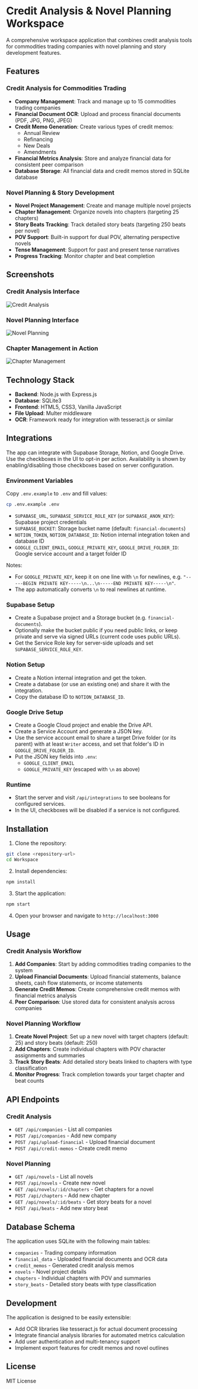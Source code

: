 # Credit Analysis & Novel Planning Workspace

A comprehensive workspace application that combines credit analysis tools for commodities trading companies with novel planning and story development features.

## Features

### Credit Analysis for Commodities Trading
- **Company Management**: Track and manage up to 15 commodities trading companies
- **Financial Document OCR**: Upload and process financial documents (PDF, JPG, PNG, JPEG)
- **Credit Memo Generation**: Create various types of credit memos:
  - Annual Review
  - Refinancing
  - New Deals
  - Amendments
- **Financial Metrics Analysis**: Store and analyze financial data for consistent peer comparison
- **Database Storage**: All financial data and credit memos stored in SQLite database

### Novel Planning & Story Development
- **Novel Project Management**: Create and manage multiple novel projects
- **Chapter Management**: Organize novels into chapters (targeting 25 chapters)
- **Story Beats Tracking**: Track detailed story beats (targeting 250 beats per novel)
- **POV Support**: Built-in support for dual POV, alternating perspective novels
- **Tense Management**: Support for past and present tense narratives
- **Progress Tracking**: Monitor chapter and beat completion

## Screenshots

### Credit Analysis Interface
![Credit Analysis](https://github.com/user-attachments/assets/f43fa598-80b6-4711-96db-4368b32bad2d)

### Novel Planning Interface
![Novel Planning](https://github.com/user-attachments/assets/c93e654c-1e3d-4271-9d9d-50580f4a125d)

### Chapter Management in Action
![Chapter Management](https://github.com/user-attachments/assets/4dcd3180-067c-45dd-8b8b-8a0c28f8ba3c)

## Technology Stack

- **Backend**: Node.js with Express.js
- **Database**: SQLite3
- **Frontend**: HTML5, CSS3, Vanilla JavaScript
- **File Upload**: Multer middleware
- **OCR**: Framework ready for integration with tesseract.js or similar

## Integrations

The app can integrate with Supabase Storage, Notion, and Google Drive. Use the checkboxes in the UI to opt-in per action. Availability is shown by enabling/disabling those checkboxes based on server configuration.

### Environment Variables

Copy `.env.example` to `.env` and fill values:

```bash
cp .env.example .env
```

- `SUPABASE_URL`, `SUPABASE_SERVICE_ROLE_KEY` (or `SUPABASE_ANON_KEY`): Supabase project credentials
- `SUPABASE_BUCKET`: Storage bucket name (default: `financial-documents`)
- `NOTION_TOKEN`, `NOTION_DATABASE_ID`: Notion internal integration token and database ID
- `GOOGLE_CLIENT_EMAIL`, `GOOGLE_PRIVATE_KEY`, `GOOGLE_DRIVE_FOLDER_ID`: Google service account and a target folder ID

Notes:
- For `GOOGLE_PRIVATE_KEY`, keep it on one line with `\n` for newlines, e.g. `"-----BEGIN PRIVATE KEY-----\n...\n-----END PRIVATE KEY-----\n"`.
- The app automatically converts `\n` to real newlines at runtime.

### Supabase Setup
- Create a Supabase project and a Storage bucket (e.g. `financial-documents`).
- Optionally make the bucket public if you need public links, or keep private and serve via signed URLs (current code uses public URLs).
- Get the Service Role key for server-side uploads and set `SUPABASE_SERVICE_ROLE_KEY`.

### Notion Setup
- Create a Notion internal integration and get the token.
- Create a database (or use an existing one) and share it with the integration.
- Copy the database ID to `NOTION_DATABASE_ID`.

### Google Drive Setup
- Create a Google Cloud project and enable the Drive API.
- Create a Service Account and generate a JSON key.
- Use the service account email to share a target Drive folder (or its parent) with at least `Writer` access, and set that folder's ID in `GOOGLE_DRIVE_FOLDER_ID`.
- Put the JSON key fields into `.env`:
  - `GOOGLE_CLIENT_EMAIL`
  - `GOOGLE_PRIVATE_KEY` (escaped with `\n` as above)

### Runtime
- Start the server and visit `/api/integrations` to see booleans for configured services.
- In the UI, checkboxes will be disabled if a service is not configured.

## Installation

1. Clone the repository:
```bash
git clone <repository-url>
cd Workspace
```

2. Install dependencies:
```bash
npm install
```

3. Start the application:
```bash
npm start
```

4. Open your browser and navigate to `http://localhost:3000`

## Usage

### Credit Analysis Workflow

1. **Add Companies**: Start by adding commodities trading companies to the system
2. **Upload Financial Documents**: Upload financial statements, balance sheets, cash flow statements, or income statements
3. **Generate Credit Memos**: Create comprehensive credit memos with financial metrics analysis
4. **Peer Comparison**: Use stored data for consistent analysis across companies

### Novel Planning Workflow

1. **Create Novel Project**: Set up a new novel with target chapters (default: 25) and story beats (default: 250)
2. **Add Chapters**: Create individual chapters with POV character assignments and summaries
3. **Track Story Beats**: Add detailed story beats linked to chapters with type classification
4. **Monitor Progress**: Track completion towards your target chapter and beat counts

## API Endpoints

### Credit Analysis
- `GET /api/companies` - List all companies
- `POST /api/companies` - Add new company
- `POST /api/upload-financial` - Upload financial document
- `POST /api/credit-memos` - Create credit memo

### Novel Planning
- `GET /api/novels` - List all novels
- `POST /api/novels` - Create new novel
- `GET /api/novels/:id/chapters` - Get chapters for a novel
- `POST /api/chapters` - Add new chapter
- `GET /api/novels/:id/beats` - Get story beats for a novel
- `POST /api/beats` - Add new story beat

## Database Schema

The application uses SQLite with the following main tables:
- `companies` - Trading company information
- `financial_data` - Uploaded financial documents and OCR data
- `credit_memos` - Generated credit analysis memos
- `novels` - Novel project details
- `chapters` - Individual chapters with POV and summaries
- `story_beats` - Detailed story beats with type classification

## Development

The application is designed to be easily extensible:
- Add OCR libraries like tesseract.js for actual document processing
- Integrate financial analysis libraries for automated metrics calculation
- Add user authentication and multi-tenancy support
- Implement export features for credit memos and novel outlines

## License

MIT License